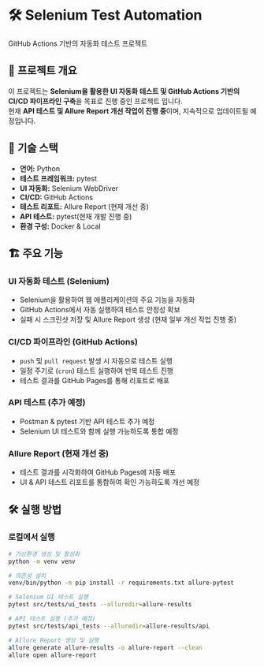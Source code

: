 # 🛠 Selenium Test Automation  
GitHub Actions 기반의 자동화 테스트 프로젝트  

## 📌 프로젝트 개요  
이 프로젝트는 **Selenium을 활용한 UI 자동화 테스트 및 GitHub Actions 기반의 CI/CD 파이프라인 구축**을 목표로 진행 중인 프로젝트 입니다.  
현재 **API 테스트 및 Allure Report 개선 작업이 진행 중**이며, 지속적으로 업데이트될 예정입니다.  

## 🚀 기술 스택  
- **언어:** Python  
- **테스트 프레임워크:** pytest  
- **UI 자동화:** Selenium WebDriver  
- **CI/CD:** GitHub Actions  
- **테스트 리포트:** Allure Report (현재 개선 중)  
- **API 테스트:** pytest(현재 개발 진행 중)  
- **환경 구성:** Docker & Local

## 🏗 주요 기능  
### **UI 자동화 테스트 (Selenium)**  
- Selenium을 활용하여 웹 애플리케이션의 주요 기능을 자동화  
- GitHub Actions에서 자동 실행하여 테스트 안정성 확보  
- 실패 시 스크린샷 저장 및 Allure Report 생성 (현재 일부 개선 작업 진행 중)  

### **CI/CD 파이프라인 (GitHub Actions)**  
- `push` 및 `pull request` 발생 시 자동으로 테스트 실행  
- 일정 주기로 (`cron`) 테스트 실행하여 반복 테스트 진행  
- 테스트 결과를 GitHub Pages를 통해 리포트로 배포  

### **API 테스트 (추가 예정)**  
- Postman & pytest 기반 API 테스트 추가 예정  
- Selenium UI 테스트와 함께 실행 가능하도록 통합 예정  

### **Allure Report (현재 개선 중)**  
- 테스트 결과를 시각화하여 GitHub Pages에 자동 배포  
- UI & API 테스트 리포트를 통합하여 확인 가능하도록 개선 예정  

## 🛠 실행 방법  
### **로컬에서 실행**  
```bash
# 가상환경 생성 및 활성화
python -m venv venv

# 의존성 설치
venv/bin/python -m pip install -r requirements.txt allure-pytest

# Selenium UI 테스트 실행
pytest src/tests/ui_tests --alluredir=allure-results

# API 테스트 실행 (추가 예정)
pytest src/tests/api_tests --alluredir=allure-results/api

# Allure Report 생성 및 실행
allure generate allure-results -o allure-report --clean
allure open allure-report
